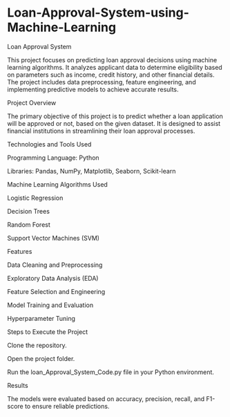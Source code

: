 # Loan-Approval-System-using-Machine-Learning
Loan Approval System

This project focuses on predicting loan approval decisions using machine learning algorithms. It analyzes applicant data to determine eligibility based on parameters such as income, credit history, and other financial details. The project includes data preprocessing, feature engineering, and implementing predictive models to achieve accurate results.

Project Overview

The primary objective of this project is to predict whether a loan application will be approved or not, based on the given dataset. It is designed to assist financial institutions in streamlining their loan approval processes.

Technologies and Tools Used

   Programming Language: Python

   Libraries: Pandas, NumPy, Matplotlib, Seaborn, Scikit-learn

Machine Learning Algorithms Used

   Logistic Regression

   Decision Trees

   Random Forest

   Support Vector Machines (SVM)

Features

   Data Cleaning and Preprocessing

   Exploratory Data Analysis (EDA)

   Feature Selection and Engineering

   Model Training and Evaluation

   Hyperparameter Tuning

Steps to Execute the Project

   Clone the repository.

   Open the project folder.

   Run the loan_Approval_System_Code.py file in your Python environment.

Results

The models were evaluated based on accuracy, precision, recall, and F1-score to ensure reliable predictions.
